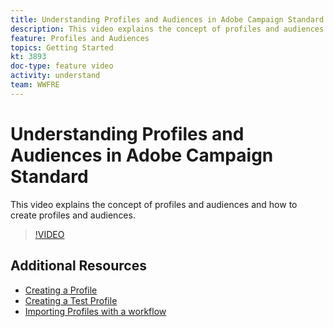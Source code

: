 ```yaml
---
title: Understanding Profiles and Audiences in Adobe Campaign Standard
description: This video explains the concept of profiles and audiences and how to create profiles and audiences in Adobe Campaign Standard (ACS)
feature: Profiles and Audiences
topics: Getting Started
kt: 3893
doc-type: feature video
activity: understand
team: WWFRE
---
```


#  Understanding Profiles and Audiences in Adobe Campaign Standard

This video explains the concept of profiles and audiences and how to create profiles and audiences.

>[!VIDEO](https://video.tv.adobe.com/v/18464?quality=12)

## Additional Resources

* [Creating a Profile](/help/acs/profiles-and-audiences/creating-a-profile.md)
* [Creating a Test Profile](/help/acs/profiles-and-audiences/test-profiles.md)
* [Importing Profiles with a workflow](/help/acs/managing-processes-and-data/importing-profiles.md)
